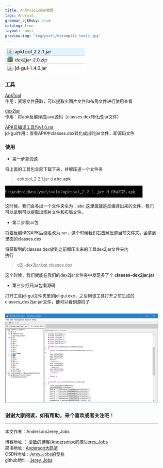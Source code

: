 ```yaml
---
title: Android反编译教程
tags: Android
grammar_cjkRuby: true
catalog: true
layout:  post
preview-img: "img/post1/decompile_tools.jpg"
---
```


![工具列表](/img/post1/decompile_tools.jpg)

### 工具

[ApkTool ](https://ibotpeaches.github.io/Apktool/)<br>
     作用：资源文件获取，可以提取出图片文件和布局文件进行使用查看

[dex2jar](https://github.com/pxb1988/dex2jar)<br>
	作用：将apk反编译成java源码（classes.dex转化成jar文件）

[APK反编译工具包v1.6.rar](https://code.google.com/archive/p/innlab/downloads)<br>
	jd-gui作用：查看APK中classes.dex转化成出的jar文件，即源码文件
### 使用

 - 第一步拿资源

将上面的工具包全部下载下来，并解压道一个文件夹

> apktool_2.2.1.jar d **abc.apk**

![apktool](/img/post1/decompile_apktools.jpg)

这时候，我们会多出一个文件夹名为：abc 这里面就是反编译出来的文件，我们可以拿到可以提取出图片文件和布局文件。

 - 第二步拿jar包

将要反编译的APK后缀名改为.rar，这个时候我们右击解压道当前文件夹，会拿到里面的classes.dex

将获取到的classes.dex放到之前解压出来的工具dex2jar文件夹内<br>
执行
> d2j-dex2jar.bat classes.dex

这个时候，我们就能在我们的dex2jar文件夹中发现多了个 **classes-dex2jar.jar**

 - 第三步打开jar包看源码

打开工具jd-gui文件夹里的jd-gui.exe，之后用该工具打开之前生成的classes_dex2jar.jar文件，便可以看到源码了

![result](/img/post1/decompile_result.jpg)
 ----------
### 谢谢大家阅读，如有帮助，来个喜欢或者关注吧！

 ----------
 本文作者：Anderson/Jerey_Jobs

 博客地址   ： [夏敏的博客/Anderson大码渣/Jerey_Jobs][1] <br>
 简书地址   :  [Anderson大码渣][2] <br>
 CSDN地址   :  [Jerey_Jobs的专栏][3] <br>
 github地址 :  [Jerey_Jobs][4]



  [1]: http://jerey.cn/
  [2]: http://www.jianshu.com/users/016a5ba708a0/latest_articles
  [3]: http://blog.csdn.net/jerey_jobs
  [4]: https://github.com/Jerey-Jobs
